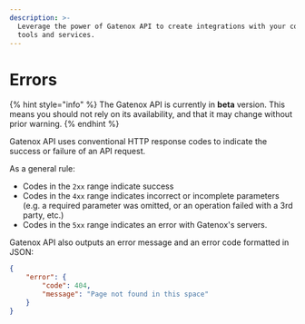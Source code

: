 ```yaml
---
description: >-
  Leverage the power of Gatenox API to create integrations with your company's
  tools and services.
---
```


# Errors

{% hint style="info" %}
The Gatenox API is currently in **beta** version. This means you should not rely on its availability, and that it may change without prior warning.
{% endhint %}

Gatenox API uses conventional HTTP response codes to indicate the success or failure of an API request.

As a general rule:

* Codes in the `2xx` range indicate success
* Codes in the `4xx` range indicates incorrect or incomplete parameters (e.g. a required parameter was omitted, or an operation failed with a 3rd party, etc.)
* Codes in the `5xx` range indicates an error with Gatenox's servers.

Gatenox API also outputs an error message and an error code formatted in JSON:

```json
{
    "error": {
        "code": 404,
        "message": "Page not found in this space"
    }
}
```
